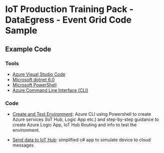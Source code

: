 # IoT Production Training Pack - DataEgress - Event Grid Code Sample

## Example Code

### Tools

* [Azure Visual Studio Code](https://azure.microsoft.com/en-us/products/visual-studio-code/)
* [Microsoft dotnet 6.0](https://dotnet.microsoft.com/en-us/download/dotnet/6.0)
* [Microsoft PowerShell](https://learn.microsoft.com/en-us/shows/it-ops-talk/how-to-install-powershell-7)
* [Azure Command Line Interface (CLI)](https://learn.microsoft.com/en-us/cli/azure/install-azure-cli)

### Code

* [Create and Test Environment](src/CreateEnv/): Azure CLI using Powershell to create Azure services (IoT Hub, Logic App etc.) and step-by-step guidance to create Azure Logic App, IoT Hub Routing and info to test the environment.

* [Send data to IoT Hub](src/DataIngest-DeviceSimulator/): simplified c# app to simulate device to cloud messages
